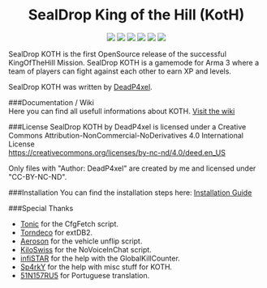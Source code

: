 <h1 align="center">SealDrop King of the Hill (KotH)</h1>
<p align="center">
    <img src="https://img.shields.io/badge/version-v1.0-blue.svg" />
  </a>
    <img src="https://img.shields.io/badge/arma3-1.56-red.svg" />
  </a>
    <img src="https://img.shields.io/badge/extDB2-v70-yellow.svg" />
  </a>
    <img src="https://img.shields.io/badge/release-stable-orange.svg" />
  </a>
  </a>
    <img src="https://img.shields.io/badge/license-CC--BY--NC--ND-4CB697.svg" />
  </a>
    <img src="https://img.shields.io/badge/support-support.sealdrop.de-green.svg" />
  </a>
</p>
SealDrop KOTH is the first OpenSource release of the successful KingOfTheHill Mission. SealDrop KOTH is a gamemode for Arma 3 where a team of players can fight against each other to earn XP and levels. 

SealDrop KOTH was written by [DeadP4xel](https://github.com/DeadP4xel).

###Documentation / Wiki</br>
Here you can find all usefull informations about KOTH. [Visit the wiki](https://github.com/DeadP4xel/SealDrop-KOTH/wiki)

###License
SealDrop KOTH by DeadP4xel is licensed under a Creative Commons Attribution-NonCommercial-NoDerivatives 4.0 International License</br>
https://creativecommons.org/licenses/by-nc-nd/4.0/deed.en_US</br>

Only files with "Author: DeadP4xel" are created by me and licensed under "CC-BY-NC-ND".

###Installation
You can find the installation steps here: [Installation Guide](https://github.com/DeadP4xel/SealDrop-KOTH/wiki#installation)

###Special Thanks
* [Tonic](https://github.com/TAWTonic) for the CfgFetch script.
* [Torndeco](https://github.com/Torndeco) for extDB2.
* [Aeroson](https://github.com/aeroson) for the vehicle unflip script.
* [KiloSwiss](https://github.com/KiloSwiss) for the NoVoiceInChat script.
* [infiSTAR](https://github.com/infiSTAR) for the help with the GlobalKillCounter.
* [Sp4rkY](https://github.com/SPKcoding) for the help with misc stuff for KOTH.
* [51N157RU5](https://github.com/51N157RU5) for Portuguese translation.
